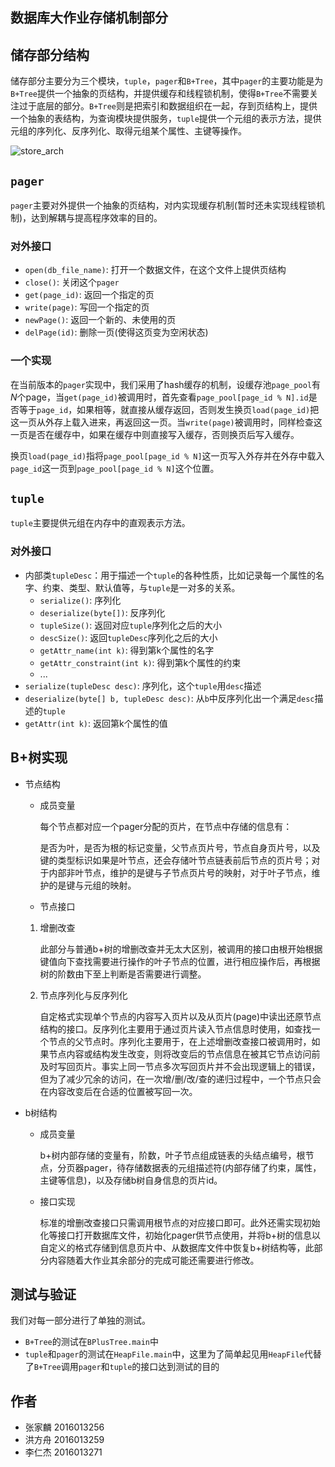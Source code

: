 ## 数据库大作业存储机制部分

## 储存部分结构

储存部分主要分为三个模块，`tuple`，`pager`和`B+Tree`，其中`pager`的主要功能是为`B+Tree`提供一个抽象的页结构，并提供缓存和线程锁机制，使得`B+Tree`不需要关注过于底层的部分。`B+Tree`则是把索引和数据组织在一起，存到页结构上，提供一个抽象的表结构，为查询模块提供服务，`tuple`提供一个元组的表示方法，提供元组的序列化、反序列化、取得元组某个属性、主键等操作。

![store_arch](D:\THU\2018-2019春\计算机系统软件2\project\jDB\store_arch.png)

## `pager`

`pager`主要对外提供一个抽象的页结构，对内实现缓存机制(暂时还未实现线程锁机制)，达到解耦与提高程序效率的目的。

### 对外接口

* `open(db_file_name)`: 打开一个数据文件，在这个文件上提供页结构
* `close()`: 关闭这个`pager`
* `get(page_id)`: 返回一个指定的页
* `write(page)`: 写回一个指定的页
* `newPage()`: 返回一个新的、未使用的页
* `delPage(id)`: 删除一页(使得这页变为空闲状态)

### 一个实现

在当前版本的`pager`实现中，我们采用了hash缓存的机制，设缓存池`page_pool`有$N$个page，当`get(page_id)`被调用时，首先查看`page_pool[page_id % N].id`是否等于`page_id`，如果相等，就直接从缓存返回，否则发生换页`load(page_id)`把这一页从外存上载入进来，再返回这一页。当`write(page)`被调用时，同样检查这一页是否在缓存中，如果在缓存中则直接写入缓存，否则换页后写入缓存。

换页`load(page_id)`指将`page_pool[page_id % N]`这一页写入外存并在外存中载入`page_id`这一页到`page_pool[page_id % N]`这个位置。

## `tuple`

`tuple`主要提供元组在内存中的直观表示方法。

### 对外接口

* 内部类`tupleDesc`：用于描述一个`tuple`的各种性质，比如记录每一个属性的名字、约束、类型、默认值等，与`tuple`是一对多的关系。
  * `serialize()`: 序列化
  * `deserialize(byte[])`: 反序列化
  * `tupleSize()`: 返回对应`tuple`序列化之后的大小
  * `descSize()`: 返回`tupleDesc`序列化之后的大小
  * `getAttr_name(int k)`: 得到第k个属性的名字
  * `getAttr_constraint(int k)`: 得到第k个属性的约束
  * ...
* `serialize(tupleDesc desc)`: 序列化，这个`tuple`用`desc`描述
* `deserialize(byte[] b, tupleDesc desc)`: 从`b`中反序列化出一个满足`desc`描述的`tuple`
* `getAttr(int k)`: 返回第k个属性的值

## B+树实现

* 节点结构

  * 成员变量

    每个节点都对应一个pager分配的页片，在节点中存储的信息有：

    是否为叶，是否为根的标记变量，父节点页片号，节点自身页片号，以及键的类型标识如果是叶节点，还会存储叶节点链表前后节点的页片号；对于内部非叶节点，维护的是键与子节点页片号的映射，对于叶子节点，维护的是键与元组的映射。

  * 节点接口

  1. 增删改查

     此部分与普通b+树的增删改查并无太大区别，被调用的接口由根开始根据键值向下查找需要进行操作的叶子节点的位置，进行相应操作后，再根据树的阶数由下至上判断是否需要进行调整。

  2. 节点序列化与反序列化

     自定格式实现单个节点的内容写入页片以及从页片(page)中读出还原节点结构的接口。反序列化主要用于通过页片读入节点信息时使用，如查找一个节点的父节点时。序列化主要用于，在上述增删改查接口被调用时，如果节点内容或结构发生改变，则将改变后的节点信息在被其它节点访问前及时写回页片。事实上同一节点多次写回页片并不会出现逻辑上的错误，但为了减少冗余的访问，在一次增/删/改/查的递归过程中，一个节点只会在内容改变后在合适的位置被写回一次。

* b树结构

  * 成员变量

    b+树内部存储的变量有，阶数，叶子节点组成链表的头结点编号，根节点，分页器pager，待存储数据表的元组描述符(内部存储了约束，属性，主键等信息)，以及存储b树自身信息的页片id。

  * 接口实现

    标准的增删改查接口只需调用根节点的对应接口即可。此外还需实现初始化等接口打开数据库文件，初始化pager供节点使用，并将b+树的信息以自定义的格式存储到信息页片中、从数据库文件中恢复b+树结构等，此部分内容随着大作业其余部分的完成可能还需要进行修改。

## 测试与验证

我们对每一部分进行了单独的测试。

* `B+Tree`的测试在`BPlusTree.main`中
* `tuple`和`pager`的测试在`HeapFile.main`中，这里为了简单起见用`HeapFile`代替了`B+Tree`调用`pager`和`tuple`的接口达到测试的目的

## 作者

* 张家麟 2016013256
* 洪方舟 2016013259
* 李仁杰 2016013271